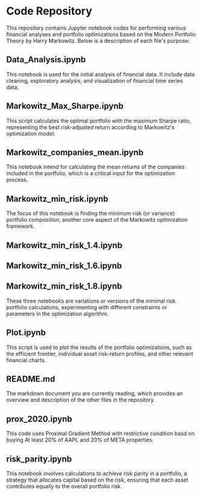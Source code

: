 # Code Repository
This repository contains Jupyter notebook codes for performing various financial analyses and portfolio optimizations based on the Modern Portfolio Theory by Harry Markowitz. Below is a description of each file's purpose:

## Data_Analysis.ipynb
This notebook is used for the initial analysis of financial data. It include data cleaning, exploratory analysis, and visualization of financial time series data.

## Markowitz_Max_Sharpe.ipynb
This script calculates the optimal portfolio with the maximum Sharpe ratio, representing the best risk-adjusted return according to Markowitz's optimization model.

## Markowitz_companies_mean.ipynb
This notebook intend for calculating the mean returns of the companies included in the portfolio, which is a critical input for the optimization process.

## Markowitz_min_risk.ipynb
The focus of this notebook is finding the minimum risk (or variance) portfolio composition, another core aspect of the Markowitz optimization framework.

## Markowitz_min_risk_1.4.ipynb
## Markowitz_min_risk_1.6.ipynb
## Markowitz_min_risk_1.8.ipynb
These three notebooks are variations or versions of the minimal risk portfolio calculations, experimenting with different constraints or parameters in the optimization algorithm.

## Plot.ipynb
This script is used to plot the results of the portfolio optimizations, such as the efficient frontier, individual asset risk-return profiles, and other relevant financial charts.

## README.md
The markdown document you are currently reading, which provides an overview and description of the other files in the repository.

## prox_2020.ipynb
This code uses Proximal Gradient Method with restrictive condition basd on buying At least 20% of AAPL and 20% of META properties.

## risk_parity.ipynb
This notebook involves calculations to achieve risk parity in a portfolio, a strategy that allocates capital based on the risk, ensuring that each asset contributes equally to the overall portfolio risk.


